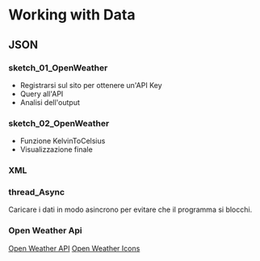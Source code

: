 # Working with Data

## JSON
### sketch_01_OpenWeather
* Registrarsi sul sito per ottenere un'API Key
* Query all'API
* Analisi dell'output

### sketch_02_OpenWeather
* Funzione KelvinToCelsius
* Visualizzazione finale

### XML

### thread_Async
Caricare i dati in modo asincrono per evitare che il programma si blocchi.

### Open Weather Api
[Open Weather API](http://openweathermap.org/api)
[Open Weather Icons](http://openweathermap.org/weather-conditions)
